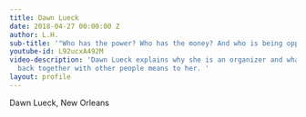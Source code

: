 ```yaml
---
title: Dawn Lueck
date: 2018-04-27 00:00:00 Z
author: L.H.
sub-title: '"Who has the power? Who has the money? And who is being oppressed?" '
youtube-id: L92ucxA492M
video-description: 'Dawn Lueck explains why she is an organizer and what fighting
  back together with other people means to her. '
layout: profile
---
```


Dawn Lueck, New Orleans
